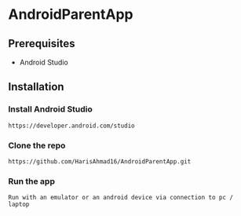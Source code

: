 # AndroidParentApp

## Prerequisites
* Android Studio

## Installation

### Install Android Studio
``` https://developer.android.com/studio ```

### Clone the repo
``` https://github.com/HarisAhmad16/AndroidParentApp.git ```

### Run the app
``` Run with an emulator or an android device via connection to pc / laptop ```
